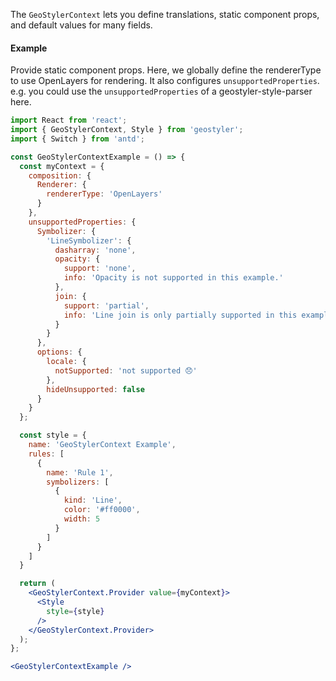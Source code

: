 <!--
 * Released under the BSD 2-Clause License
 *
 * Copyright © 2023-present, terrestris GmbH & Co. KG and GeoStyler contributors
 * All rights reserved.
 *
 * Redistribution and use in source and binary forms, with or without
 * modification, are permitted provided that the following conditions are met:
 *
 * * Redistributions of source code must retain the above copyright notice,
 *   this list of conditions and the following disclaimer.
 *
 * * Redistributions in binary form must reproduce the above copyright notice,
 *   this list of conditions and the following disclaimer in the documentation
 *   and/or other materials provided with the distribution.
 *
 * THIS SOFTWARE IS PROVIDED BY THE COPYRIGHT HOLDERS AND CONTRIBUTORS "AS IS"
 * AND ANY EXPRESS OR IMPLIED WARRANTIES, INCLUDING, BUT NOT LIMITED TO, THE
 * IMPLIED WARRANTIES OF MERCHANTABILITY AND FITNESS FOR A PARTICULAR PURPOSE
 * ARE DISCLAIMED. IN NO EVENT SHALL THE COPYRIGHT HOLDER OR CONTRIBUTORS BE
 * LIABLE FOR ANY DIRECT, INDIRECT, INCIDENTAL, SPECIAL, EXEMPLARY, OR
 * CONSEQUENTIAL DAMAGES (INCLUDING, BUT NOT LIMITED TO, PROCUREMENT OF
 * SUBSTITUTE GOODS OR SERVICES; LOSS OF USE, DATA, OR PROFITS; OR BUSINESS
 * INTERRUPTION) HOWEVER CAUSED AND ON ANY THEORY OF LIABILITY, WHETHER IN
 * CONTRACT, STRICT LIABILITY, OR TORT (INCLUDING NEGLIGENCE OR OTHERWISE)
 * ARISING IN ANY WAY OUT OF THE USE OF THIS SOFTWARE, EVEN IF ADVISED OF THE
 * POSSIBILITY OF SUCH DAMAGE.
 *
-->

The `GeoStylerContext` lets you define translations, static component props, and default values for many fields.

#### Example

Provide static component props. Here, we globally define the rendererType to use OpenLayers for rendering.
It also configures `unsupportedProperties`. e.g. you could use the `unsupportedProperties` of a geostyler-style-parser
here.

```jsx
import React from 'react';
import { GeoStylerContext, Style } from 'geostyler';
import { Switch } from 'antd';

const GeoStylerContextExample = () => {
  const myContext = {
    composition: {
      Renderer: {
        rendererType: 'OpenLayers'
      }
    },
    unsupportedProperties: {
      Symbolizer: {
        'LineSymbolizer': {
          dasharray: 'none',
          opacity: {
            support: 'none',
            info: 'Opacity is not supported in this example.'
          },
          join: {
            support: 'partial',
            info: 'Line join is only partially supported in this example.'
          }
        }
      },
      options: {
        locale: {
          notSupported: 'not supported 😞'
        },
        hideUnsupported: false
      }
    }
  };

  const style = {
    name: 'GeoStylerContext Example',
    rules: [
      {
        name: 'Rule 1',
        symbolizers: [
          {
            kind: 'Line',
            color: '#ff0000',
            width: 5
          }
        ]
      }
    ]
  }

  return (
    <GeoStylerContext.Provider value={myContext}>
      <Style
        style={style}
      />
    </GeoStylerContext.Provider>
  );
};

<GeoStylerContextExample />
```
